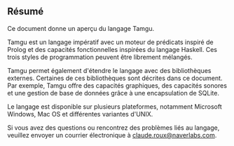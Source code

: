 ## Résumé

Ce document donne un aperçu du langage Tamgu.

Tamgu est un langage impératif avec un moteur de prédicats inspiré de Prolog et des capacités fonctionnelles inspirées du langage Haskell. Ces trois styles de programmation peuvent être librement mélangés.

Tamgu permet également d'étendre le langage avec des bibliothèques externes. Certaines de ces bibliothèques sont décrites dans ce document. Par exemple, Tamgu offre des capacités graphiques, des capacités sonores et une gestion de base de données grâce à une encapsulation de SQLite.

Le langage est disponible sur plusieurs plateformes, notamment Microsoft Windows, Mac OS et différentes variantes d'UNIX.

Si vous avez des questions ou rencontrez des problèmes liés au langage, veuillez envoyer un courrier électronique à claude.roux@naverlabs.com.